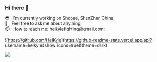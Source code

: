 ### Hi there 👋

<!--
**HelKyle/helkyle** is a ✨ _special_ ✨ repository because its `README.md` (this file) appears on your GitHub profile.

Here are some ideas to get you started:

- 🔭 I’m currently working on ...
- 🌱 I’m currently learning ...
- 👯 I’m looking to collaborate on ...
- 🤔 I’m looking for help with ...
- 💬 Ask me about ...
- 📫 How to reach me: ...
- 😄 Pronouns: ...
- ⚡ Fun fact: ...
-->

😎 &nbsp;&nbsp;I’m currently working on Shopee, ShenZhen China;  
💬 &nbsp;&nbsp;Feel free to ask me about anything;  
📫 &nbsp;&nbsp;How to reach me: helkylefighting@gmail.com;  

![https://github.com/HelKyle](https://github-readme-stats.vercel.app/api?username=helkyle&show_icons=true&theme=dark)

![](https://visitor-badge.glitch.me/badge?page_id=github.helkyle)
